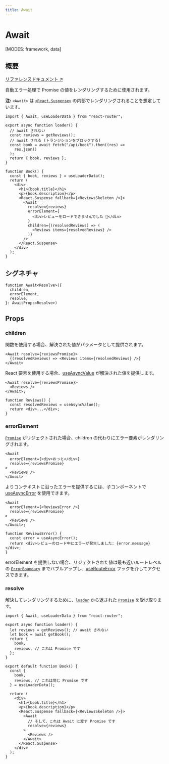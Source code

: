 ```yaml
---
title: Await
---
```


# Await

<!--
⚠️ ⚠️ IMPORTANT ⚠️ ⚠️ 

Thank you for helping improve our documentation!

This file is auto-generated from the JSDoc comments in the source
code, so please edit the JSDoc comments in the file below and this
file will be re-generated once those changes are merged.

https://github.com/remix-run/react-router/blob/main/packages/react-router/lib/components.tsx
-->

[MODES: framework, data]

## 概要

[リファレンスドキュメント ↗](https://api.reactrouter.com/v7/functions/react_router.Await.html)

自動エラー処理で Promise の値をレンダリングするために使用されます。

**注:** `<Await>` は [`<React.Suspense>`](https://react.dev/reference/react/Suspense) の内部でレンダリングされることを想定しています。

```tsx
import { Await, useLoaderData } from "react-router";

export async function loader() {
  // await されない
  const reviews = getReviews();
  // await される (トランジションをブロックする)
  const book = await fetch("/api/book").then((res) =>
    res.json()
  );
  return { book, reviews };
}

function Book() {
  const { book, reviews } = useLoaderData();
  return (
    <div>
      <h1>{book.title}</h1>
      <p>{book.description}</p>
      <React.Suspense fallback={<ReviewsSkeleton />}>
        <Await
          resolve={reviews}
          errorElement={
            <div>レビューをロードできませんでした 😬</div>
          }
          children={(resolvedReviews) => (
            <Reviews items={resolvedReviews} />
          )}
        />
      </React.Suspense>
    </div>
  );
}
```

## シグネチャ

```tsx
function Await<Resolve>({
  children,
  errorElement,
  resolve,
}: AwaitProps<Resolve>)
```

## Props

### children

関数を使用する場合、解決された値がパラメータとして提供されます。

```tsx [2]
<Await resolve={reviewsPromise}>
  {(resolvedReviews) => <Reviews items={resolvedReviews} />}
</Await>
```

React 要素を使用する場合、[useAsyncValue](../hooks/useAsyncValue) が解決された値を提供します。

```tsx [2]
<Await resolve={reviewsPromise}>
  <Reviews />
</Await>;

function Reviews() {
  const resolvedReviews = useAsyncValue();
  return <div>...</div>;
}
```

### errorElement

[`Promise`](https://developer.mozilla.org/en-US/docs/Web/JavaScript/Reference/Global_Objects/Promise) がリジェクトされた場合、children の代わりにエラー要素がレンダリングされます。

```tsx
<Await
  errorElement={<div>おっと</div>}
  resolve={reviewsPromise}
>
  <Reviews />
</Await>
```

よりコンテキストに沿ったエラーを提供するには、子コンポーネントで [useAsyncError](../hooks/useAsyncError) を使用できます。

```tsx
<Await
  errorElement={<ReviewsError />}
  resolve={reviewsPromise}
>
  <Reviews />
</Await>;

function ReviewsError() {
  const error = useAsyncError();
  return <div>レビューのロード中にエラーが発生しました: {error.message}</div>;
}
```

errorElement を提供しない場合、リジェクトされた値は最も近いルートレベルの [`ErrorBoundary`](../../start/framework/route-module#errorboundary) までバブルアップし、[useRouteError](../hooks/useRouteError) フックを介してアクセスできます。

### resolve

解決してレンダリングするために、[`loader`](../../start/framework/route-module#loader) から返された [`Promise`](https://developer.mozilla.org/en-US/docs/Web/JavaScript/Reference/Global_Objects/Promise) を受け取ります。

```tsx
import { Await, useLoaderData } from "react-router";

export async function loader() {
  let reviews = getReviews(); // await されない
  let book = await getBook();
  return {
    book,
    reviews, // これは Promise です
  };
}

export default function Book() {
  const {
    book,
    reviews, // これは同じ Promise です
  } = useLoaderData();

  return (
    <div>
      <h1>{book.title}</h1>
      <p>{book.description}</p>
      <React.Suspense fallback={<ReviewsSkeleton />}>
        <Await
          // そして、これは Await に渡す Promise です
          resolve={reviews}
        >
          <Reviews />
        </Await>
      </React.Suspense>
    </div>
  );
}
```